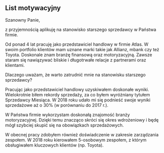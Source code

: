 List motywacyjny
---
Szanowny Panie,

 

z przyjemnością aplikuję na stanowisko starszego sprzedawcy w Państwa firmie.

 

Od ponad 4 lat pracuję jako przedstawiciel handlowy w firmie Atlas. W swoim portfolio klientów mam uznane marki takie jak Allianz, mbank czy też Toyota. Doskonale znam branżę finansową oraz motoryzacyjną. Zawsze staram się nawiązywać bliskie i długotrwałe relacje z partnerami oraz klientami.

Dlaczego uważam, że warto zatrudnić mnie na stanowisku starszego sprzedawcy?

 

Pracując jako przedstawiciel handlowy uzyskiwałem doskonałe wyniki. Wielokrotnie biłem rekordy sprzedaży, za co byłem wyróżniany tytułem Sprzedawcy Miesiąca. W 2018 roku udało mi się podnieść swoje wyniki sprzedażowe aż o 30% (w porównaniu do 2017 r.).
 

W Państwa firmie wykorzystam doskonałą znajomość branży motoryzacyjnej. Dzięki temu znacząco skróci się okres wdrożeniowy i będę mógł szybciej skupić się na obowiązkach sprzedażowych. 
 

W obecnej pracy zdobyłem również doświadczenie w zakresie zarządzania zespołem. W 2018 roku kierowałem 5-osobowym zespołem, z którym obsługiwałem kluczowych klientów (np. Toyota).
